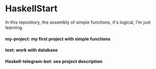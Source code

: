 # HaskellStart
In this repository, the assembly of simple functions, it's logical, I'm just learning.

#### my-project: my first project with simple functions
#### test: work with database
#### Haskell-telegram-bot: see project description
